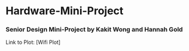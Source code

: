 # Hardware-Mini-Project
### Senior Design Mini-Project by Kakit Wong and Hannah Gold

Link to Plot: [Wifi Plot]
